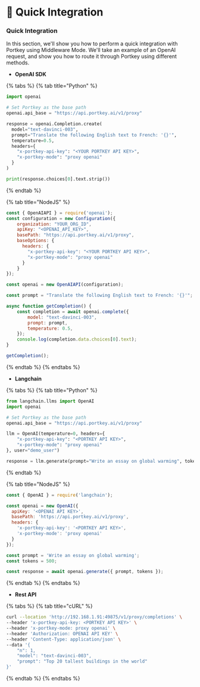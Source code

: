 # 📎 Quick Integration

### Quick Integration

In this section, we'll show you how to perform a quick integration with Portkey using Middleware Mode. We'll take an example of an OpenAI request, and show you how to route it through Portkey using different methods.

* **OpenAI SDK**

{% tabs %}
{% tab title="Python" %}
```python
import openai

# Set Portkey as the base path
openai.api_base = "https://api.portkey.ai/v1/proxy"

response = openai.Completion.create(
  model="text-davinci-003",
  prompt="Translate the following English text to French: '{}'",
  temperature=0.5,
  headers={
    "x-portkey-api-key": "<YOUR PORTKEY API KEY>",
    "x-portkey-mode": "proxy openai"
  }
)

print(response.choices[0].text.strip())
```
{% endtab %}

{% tab title="NodeJS" %}
```javascript
const { OpenAIAPI } = require('openai');
const configuration = new Configuration({
    organization: "YOUR_ORG_ID",
    apiKey: "<OPENAI_API_KEY>",
    basePath: "https://api.portkey.ai/v1/proxy",
    baseOptions: {
      headers: {
        "x-portkey-api-key": "<YOUR PORTKEY API KEY>",
        "x-portkey-mode": "proxy openai"
      }
    }
});

const openai = new OpenAIAPI(configuration);

const prompt = "Translate the following English text to French: '{}'";

async function getCompletion() {
    const completion = await openai.complete({
        model: "text-davinci-003",
        prompt: prompt,
        temperature: 0.5,
    });
    console.log(completion.data.choices[0].text);
}

getCompletion();
```
{% endtab %}
{% endtabs %}

* **Langchain**

{% tabs %}
{% tab title="Python" %}
```python
from langchain.llms import OpenAI
import openai

# Set Portkey as the base path
openai.api_base = "https://api.portkey.ai/v1/proxy"

llm = OpenAI(temperature=0, headers={
    "x-portkey-api-key": "<PORTKEY API KEY>",
    "x-portkey-mode": "proxy openai"
}, user="demo_user")

response = llm.generate(prompt="Write an essay on global warming", tokens=500)
```
{% endtab %}

{% tab title="NodeJS" %}
```javascript
const { OpenAI } = require('langchain');

const openai = new OpenAI({
  apiKey: '<OPENAI API KEY>',
  basePath: 'https://api.portkey.ai/v1/proxy',
  headers: {
    'x-portkey-api-key': '<PORTKEY API KEY>',
    'x-portkey-mode': 'proxy openai'
  }
});

const prompt = 'Write an essay on global warming';
const tokens = 500;

const response = await openai.generate({ prompt, tokens });
```
{% endtab %}
{% endtabs %}

* **Rest API**

{% tabs %}
{% tab title="cURL" %}
```bash
curl --location 'http://192.168.1.91:49875/v1/proxy/completions' \
--header 'x-portkey-api-key: <PORTKEY API KEY>' \
--header 'x-portkey-mode: proxy openai' \
--header 'Authorization: OPENAI API KEY' \
--header 'Content-Type: application/json' \
--data '{
    "n": 1,
    "model": "text-davinci-003",
    "prompt": "Top 20 tallest buildings in the world"
}'
```
{% endtab %}
{% endtabs %}




